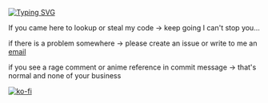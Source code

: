 [![Typing SVG](https://readme-typing-svg.demolab.com?font=Fira+Code&pause=1000&width=435&lines=Hello+there)](https://git.io/typing-svg)

If you came here to lookup or steal my code -> keep going I can't stop you...

if there is a problem somewhere -> please create an issue or write to me an [email](hanus.valenta@gmail.com)

if you see a rage comment or anime reference in commit message -> that's normal and none of your business

[![ko-fi](https://ko-fi.com/img/githubbutton_sm.svg)](https://ko-fi.com/K3K8AP2OI)
